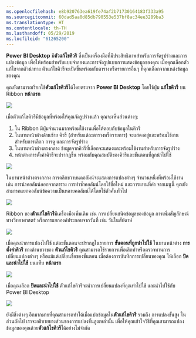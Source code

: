 ```yaml
---
ms.openlocfilehash: e8b920763ea619fe74af2b71730164183f333a95
ms.sourcegitcommit: 60dad5aa0d85db790553e537bf8ac34ee3289ba3
ms.translationtype: HT
ms.contentlocale: th-TH
ms.lasthandoff: 05/29/2019
ms.locfileid: "61265200"
---
```

**Power BI Desktop** มี**ตัวแก้ไขคิวรี** ซึ่งเป็นเครื่องมือที่มีประสิทธิภาพสำหรับการจัดรูปร่างและการแปลงข้อมูล เพื่อให้พร้อมสำหรับแบบจำลองและการจัดรูปแบบการแสดงข้อมูลของคุณ เมื่อคุณเลือกตัวแก้ไขจากตัวนำทาง ตัวแก้ไขคิวรีจะเปิดขึ้นพร้อมกับตารางหรือรายการอื่นๆ ที่คุณเลือกจากแหล่งข้อมูลของคุณ

คุณยังสามารถเรียกใช้**ตัวแก้ไขคิวรี**ได้โดยตรงจาก **Power BI Desktop** โดยใช้ปุ่ม **แก้ไขคิวรี** บน Ribbon **หน้าแรก**

![](media/1-3-clean-and-transform-data-with-query-editor/1-3_1.png)

เมื่อตัวแก้ไขคิวรีมีข้อมูลที่พร้อมให้คุณจัดรูปร่างแล้ว คุณจะเห็นส่วนต่างๆ:

1. ใน Ribbon มีปุ่มจำนวนมากพร้อมใช้งานเพื่อโต้ตอบกับข้อมูลในคิวรี
2. ในบานหน้าต่างด้านซ้าย คิวรี (สำหรับแต่ละตารางหรือรายการ) จะแสดงอยู่และพร้อมใช้งานสำหรับการเลือก การดู และการจัดรูปร่าง
3. ในบานหน้าต่างตรงกลาง ข้อมูลจากคิวรีที่เลือกจะแสดงและพร้อมใช้งานสำหรับการจัดรูปร่าง
4. หน้าต่างการตั้งค่าคิวรีจะปรากฏขึ้น พร้อมกับคุณสมบัติของคิวรีและขั้นตอนที่ถูกนำไปใช้

![](media/1-3-clean-and-transform-data-with-query-editor/1-3_2.png)

ในบานหน้าต่างตรงกลาง การคลิกขวาบนคอลัมน์จะแสดงการแปลงต่างๆ จำนวนหนึ่งที่พร้อมใช้งาน เช่น การนำคอลัมน์ออกจากตาราง การทำซ้ำคอลัมน์โดยใช้ชื่อใหม่ และการแทนที่ค่า จากเมนูนี้ คุณยังสามารถแยกคอลัมน์ข้อความเป็นหลายคอลัมน์ได้โดยใช้ตัวคั่นทั่วไป

![](media/1-3-clean-and-transform-data-with-query-editor/1-3_3.png)

Ribbon ของ**ตัวแก้ไขคิวรี**มีเครื่องมือเพิ่มเติม เช่น การเปลี่ยนชนิดข้อมูลของข้อมูล การเพิ่มสัญลักษณ์ทางวิทยาศาสตร์ หรือการแยกองค์ประกอบจากวันที่ เช่น วันในสัปดาห์

![](media/1-3-clean-and-transform-data-with-query-editor/1-3_4.png)

เมื่อคุณนำการแปลงไปใช้ แต่ละขั้นตอนจะปรากฏในรายการ **ขั้นตอนที่ถูกนำไปใช้** ในบานหน้าต่าง **การตั้งค่าคิวรี** ทางด้านขวาของ **ตัวแก้ไขคิวรี** คุณสามารถใช้รายการเพื่อเลิกทำหรือตรวจทานการเปลี่ยนแปลงต่างๆ หรือแม้แต่เปลี่ยนชื่อของขั้นตอน เมื่อต้องการบันทึกการเปลี่ยนของคุณ ให้เลือก **ปิดและนำไปใช้** บนแท็บ **หน้าแรก**

![](media/1-3-clean-and-transform-data-with-query-editor/1-3_5.png)

เมื่อคุณเลือก **ปิดและนำไปใช้** ตัวแก้ไขคิวรีจะนำการเปลี่ยนแปลงที่คุณทำไปใช้ และนำไปใช้กับ Power BI Desktop

![](media/1-3-clean-and-transform-data-with-query-editor/1-3_6.png)

ยังมีสิ่งต่างๆ อีกมากมายที่คุณสามารถทำได้เมื่อแปลข้อมูลใน**ตัวแก้ไขคิวรี** รวมถึง การแปลงขั้นสูง ในส่วนถัดไป เราจะอธิบายบางส่วนของการแปลงขั้นสูงเหล่านั้น เพื่อให้คุณเข้าใจวิธีที่คุณสามารถแปลงข้อมูลของคุณด้วย**ตัวแก้ไขคิวรี**ได้อย่างไม่จำกัด

